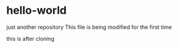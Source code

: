 # hello-world
just another repository
This file is being  modified for the first time

this is after cloning